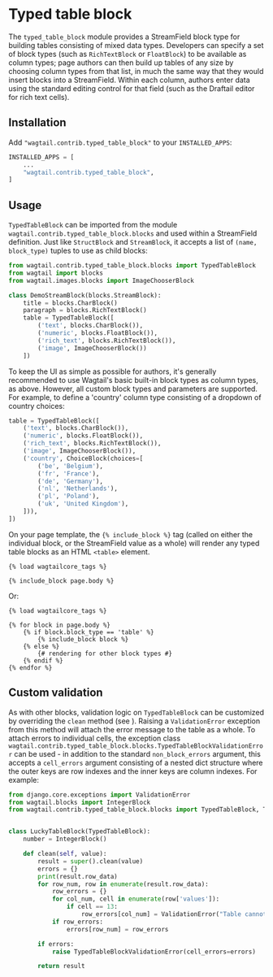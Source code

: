 # Typed table block

The `typed_table_block` module provides a StreamField block type for building tables consisting of mixed data types. Developers can specify a set of block types (such as `RichTextBlock` or `FloatBlock`) to be available as column types; page authors can then build up tables of any size by choosing column types from that list, in much the same way that they would insert blocks into a StreamField. Within each column, authors enter data using the standard editing control for that field (such as the Draftail editor for rich text cells).

## Installation

Add `"wagtail.contrib.typed_table_block"` to your `INSTALLED_APPS`:

```python
INSTALLED_APPS = [
    ...
    "wagtail.contrib.typed_table_block",
]
```

## Usage

`TypedTableBlock` can be imported from the module `wagtail.contrib.typed_table_block.blocks` and used within a StreamField definition. Just like `StructBlock` and `StreamBlock`, it accepts a list of `(name, block_type)` tuples to use as child blocks:

```python
from wagtail.contrib.typed_table_block.blocks import TypedTableBlock
from wagtail import blocks
from wagtail.images.blocks import ImageChooserBlock

class DemoStreamBlock(blocks.StreamBlock):
    title = blocks.CharBlock()
    paragraph = blocks.RichTextBlock()
    table = TypedTableBlock([
        ('text', blocks.CharBlock()),
        ('numeric', blocks.FloatBlock()),
        ('rich_text', blocks.RichTextBlock()),
        ('image', ImageChooserBlock())
    ])
```

To keep the UI as simple as possible for authors, it's generally recommended to use Wagtail's basic built-in block types as column types, as above. However, all custom block types and parameters are supported. For example, to define a 'country' column type consisting of a dropdown of country choices:

```python
table = TypedTableBlock([
    ('text', blocks.CharBlock()),
    ('numeric', blocks.FloatBlock()),
    ('rich_text', blocks.RichTextBlock()),
    ('image', ImageChooserBlock()),
    ('country', ChoiceBlock(choices=[
        ('be', 'Belgium'),
        ('fr', 'France'),
        ('de', 'Germany'),
        ('nl', 'Netherlands'),
        ('pl', 'Poland'),
        ('uk', 'United Kingdom'),
    ])),
])
```

On your page template, the `{% include_block %}` tag (called on either the individual block, or the StreamField value as a whole) will render any typed table blocks as an HTML `<table>` element.

```html+django
{% load wagtailcore_tags %}

{% include_block page.body %}
```

Or:

```html+django
{% load wagtailcore_tags %}

{% for block in page.body %}
    {% if block.block_type == 'table' %}
        {% include_block block %}
    {% else %}
        {# rendering for other block types #}
    {% endif %}
{% endfor %}
```

## Custom validation

As with other blocks, validation logic on `TypedTableBlock` can be customized by overriding the `clean` method (see [](streamfield_validation)). Raising a `ValidationError` exception from this method will attach the error message to the table as a whole. To attach errors to individual cells, the exception class `wagtail.contrib.typed_table_block.blocks.TypedTableBlockValidationError` can be used - in addition to the standard `non_block_errors` argument, this accepts a `cell_errors` argument consisting of a nested dict structure where the outer keys are row indexes and the inner keys are column indexes. For example:

```python
from django.core.exceptions import ValidationError
from wagtail.blocks import IntegerBlock
from wagtail.contrib.typed_table_block.blocks import TypedTableBlock, TypedTableBlockValidationError


class LuckyTableBlock(TypedTableBlock):
    number = IntegerBlock()

    def clean(self, value):
        result = super().clean(value)
        errors = {}
        print(result.row_data)
        for row_num, row in enumerate(result.row_data):
            row_errors = {}
            for col_num, cell in enumerate(row['values']):
                if cell == 13:
                    row_errors[col_num] = ValidationError("Table cannot contain the number 13")
            if row_errors:
                errors[row_num] = row_errors

        if errors:
            raise TypedTableBlockValidationError(cell_errors=errors)

        return result
```

